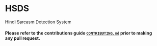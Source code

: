 # HSDS
Hindi Sarcasm Detection System 

#### Please refer to the contributions guide [`CONTRIBUTING.md`](https://github.com/HSDS/CONTRIBUTING.md) prior to making any pull request.
